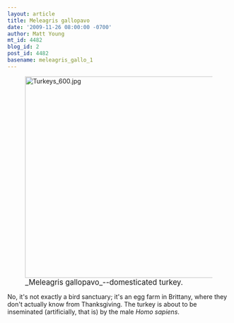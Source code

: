 ```yaml
---
layout: article
title: Meleagris gallopavo
date: '2009-11-26 08:00:00 -0700'
author: Matt Young
mt_id: 4482
blog_id: 2
post_id: 4482
basename: meleagris_gallo_1
---
```

<figure>
<a href="http://en.wikipedia.org/wiki/Domestic_turkey"><img src="http://pandasthumb.org/archives/2009/11/25/Turkeys_600.jpg" alt="Turkeys_600.jpg" width="600" height="455" /></a>
<figcaption markdown="span"><big>_Meleagris gallopavo_--domesticated turkey.</big>

</figcaption>
</figure>


No, it's not exactly a bird sanctuary; it's an egg farm in Brittany, where they don't actually know from Thanksgiving. The turkey is about to be inseminated (artificially, that is) by the male _Homo sapiens_.

